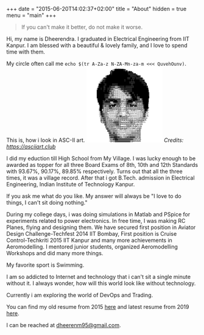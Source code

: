 +++
date = "2015-06-20T14:02:37+02:00"
title = "About"
hidden = true
menu = "main"
+++

> If you can't make it better, do not make it worse. 

Hi, my name is Dheerendra. I graduated in Electrical Engineering from IIT Kanpur.
I am blessed with a beautiful & lovely family, and I love to spend time with them.  

My circle often call me ```echo $(tr A-Za-z N-ZA-Mn-za-m <<< QuvehOunv)```. This is, how i look in ASC-II art.
<img src="/posts/images/ASC-II.png" alt="drawing" width="200"/>
*Credits: https://asciiart.club*

I did my eduction till High School from My Village. 
I was lucky enough to be awarded as topper for all three Board Exams of 8th, 10th and 12th Standards with 93.67%, 90.17%, 89.85% respectively. Turns out that all the three times, it was a village record.
After that i got B.Tech. admission in Electrical Engineering, Indian Institute of Technology Kanpur.

If you ask me what do you like. My answer will always be "I love to do things, I can't sit doing nothing." 

During my college days, i was doing simulations in Matlab and PSpice for experiments related to power electronics. 
In free time, I was making RC Planes, flying and designing them. We have secured first position in Aviator Design Challenge-Techfest 2014 IIT Bombay, First
position is Cruise Control-Techkriti 2015 IIT Kanpur and many more achievements in Aeromodelling. I mentored junior students, organized Aeromodelling Workshops and did many more things.

My favorite sport is Swimming.

I am so addicted to Internet and technology that i can't sit a single minute without it.
I always wonder, how will this world look like without technology.

Currently i am exploring the world of DevOps and Trading.

You can find my old resume from 2015 [here](../posts/resume_2015) and latest resume from 2019 [here](../posts/resume_2019).

I can be reached at dheerenm95@gmail.com.



